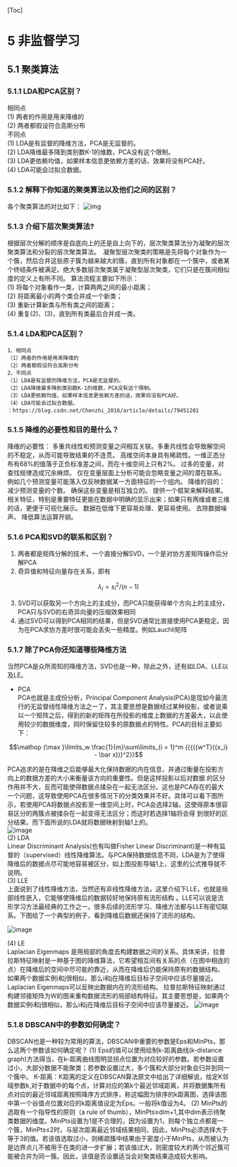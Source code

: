 [Toc]
  
# 5 非监督学习

  
## 5.1 聚类算法

  
### 5.1.1 LDA和PCA区别？

  相同点  
  (1) 两者的作用是用来降维的  
  (2) 两者都假设符合高斯分布  
    不同点  
  (1) LDA是有监督的降维方法，PCA是无监督的。  
  (2) LDA降维最多降到类别数K-1的维数，PCA没有这个限制。  
  (3) LDA更依赖均值，如果样本信息更依赖方差的话，效果将没有PCA好。  
  (4) LDA可能会过拟合数据。
    
### 5.1.2 解释下你知道的聚类算法以及他们之间的区别？

  各个聚类算法的对比如下：
  ![img](https://img-blog.csdnimg.cn/be63d6ad2f5f4406b9fe884f0be62f66.png)
    
### 5.1.3 介绍下层次聚类算法?

  根据层次分解的顺序是自底向上的还是自上向下的，层次聚类算法分为凝聚的层次聚类算法和分裂的层次聚类算法。　凝聚型层次聚类的策略是先将每个对象作为一个簇，然后合并这些原子簇为越来越大的簇，直到所有对象都在一个簇中，或者某个终结条件被满足。绝大多数层次聚类属于凝聚型层次聚类，它们只是在簇间相似度的定义上有所不同。
    算法流程主要如下所示：  
  (1) 将每个对象看作一类，计算两两之间的最小距离；  
  (2) 将距离最小的两个类合并成一个新类；  
  (3) 重新计算新类与所有类之间的距离；  
  (4) 重复(2)、(3)，直到所有类最后合并成一类。 
    
### 5.1.4 LDA和PCA区别？

    1、相同点
    （1）两者的作用是用来降维的
    （2）两者都假设符合高斯分布
    2、不同点
    （1）LDA是有监督的降维方法，PCA是无监督的。
    （2）LDA降维最多降到类别数K-1的维数，PCA没有这个限制。
    （3）LDA更依赖均值，如果样本信息更依赖方差的话，效果将没有PCA好。
    （4）LDA可能会过拟合数据。
    ：https://blog.csdn.net/Chenzhi_2016/article/details/79451201
    
### 5.1.5 降维的必要性和目的是什么？

  降维的必要性：
    多重共线性和预测变量之间相互关联。多重共线性会导致解空间的不稳定，从而可能导致结果的不连贯。
  高维空间本身具有稀疏性。一维正态分布有68%的值落于正负标准差之间，而在十维空间上只有2%。
  过多的变量，对查找规律造成冗余麻烦。
  仅在变量层面上分析可能会忽略变量之间的潜在联系。例如几个预测变量可能落入仅反映数据某一方面特征的一个组内。
    降维的目的：
    减少预测变量的个数。
  确保这些变量是相互独立的。
  提供一个框架来解释结果。相关特征，特别是重要特征更能在数据中明确的显示出来；如果只有两维或者三维的话，更便于可视化展示。
  数据在低维下更容易处理、更容易使用。
  去除数据噪声。
  降低算法运算开销。
    
### 5.1.6 PCA和SVD的联系和区别？

  1. 两者都是矩阵分解的技术，一个直接分解SVD，一个是对协方差矩阵操作后分解PCA
  2. 奇异值和特征向量存在关系，即有
  ```math
  {\lambda _i} = {s_i}^2/(n - 1)
  ```
  3. SVD可以获取另一个方向上的主成分，而PCA只能获得单个方向上的主成分，PCA只与SVD的右奇异向量的压缩效果相同
  4. 通过SVD可以得到PCA相同的结果，但是SVD通常比直接使用PCA更稳定。因为在PCA求协方差时很可能会丢失一些精度。例如Lauchli矩阵
                
### 5.1.7 除了PCA你还知道哪些降维方法

  当然PCA是众所周知的降维方法，SVD也是一种，除此之外，还有如LDA、LLE以及LE。
  - PCA  
  PCA也就是主成份分析，Principal Component Analysis(PCA)是现如今最流行的无监督线性降维方法之一了，其主要思想是数据经过某种投影，或者说乘以一个矩阵之后，得到的新的矩阵在所投影的维度上数据的方差最大，以此使用较少的数据维度，同时保留住较多的原数据点的特性。PCA的目标主要如下：
  ```math
  \mathop {\max }\limits_w \frac{1}{m}\sum\limits_{i = 1}^m {{{({w^T}({x_i} - \bar x))}^2}}
  ```
  PCA追求的是在降维之后能够最大化保持数据的内在信息，并通过衡量在投影方向上的数据方差的大小来衡量该方向的重要性。但是这样投影以后对数据 的区分作用并不大，反而可能使得数据点揉杂在一起无法区分。这也是PCA存在的最大一个问题，这导致使用PCA在很多情况下的分类效果并不好。具体可以看下图所示，若使用PCA将数据点投影至一维空间上时，PCA会选择2轴，这使得原本很容易区分的两簇点被揉杂在一起变得无法区分；而这时若选择1轴将会得 到很好的区分结果。而下面所说的LDA就将数据映射到轴1上的。  
  ![image](https://img-blog.csdnimg.cn/ab9392f7a7dc4931b59295671a2a9cbb.png)  
  (2) LDA  
  Linear Discriminant Analysis(也有叫做Fisher Linear Discriminant)是一种有监督的（supervised）线性降维算法。与PCA保持数据信息不同，LDA是为了使得降维后的数据点尽可能地容易被区分，如上图投影导轴1上，这里的公式推导就不说明。  
  (3) LLE  
  上面说到了线性降维方法，当然还有非线性降维方法，这里介绍下LLE，也就是局部线性嵌入，它能够使降维后的数据较好地保持原有流形结构 。LLE可以说是流形学习方法最经典的工作之一。很多后续的流形学习、降维方法都与LLE有密切联系。下图给了一个典型的例子，看到降维后数据还保持了流形的结构。
  
![image](https://www.icode9.com/i/ll/?i=20200316212600332.png?,type_ZmFuZ3poZW5naGVpdGk,shadow_10,text_aHR0cHM6Ly9ibG9nLmNzZG4ubmV0L3dlaXhpbl8zODA1Mzg4Nw==,size_1,color_FFFFFF,t_70#pic_center)   

  (4) LE  
  Laplacian Eigenmaps 是用局部的角度去构建数据之间的关系。具体来讲，拉普拉斯特征映射是一种基于图的降维算法，它希望相互间有关系的点（在图中相连的点）在降维后的空间中尽可能的靠近，从而在降维后仍能保持原有的数据结构。 如果两个数据实例i和j很相似，那么i和j在降维后目标子空间中应该尽量接近。Laplacian Eigenmaps可以反映出数据内在的流形结构。 
  拉普拉斯特征映射通过构建邻接矩阵为W的图来重构数据流形的局部结构特征。其主要思想是，如果两个数据实例i和j很相似，那么i和j在降维后目标子空间中应该尽量接近。
  ![image](https://img-blog.csdnimg.cn/20191215213534273.png?x-oss-process=image/watermark,type_ZmFuZ3poZW5naGVpdGk,shadow_10,text_aHR0cHM6Ly9ibG9nLmNzZG4ubmV0L3dlaXhpbl80MDgwMTM2NA==,size_16,color_FFFFFF,t_70)
    
### 5.1.8 DBSCAN中的参数如何确定？

  DBSCAN也是一种较为常用的算法，DBSCAN中重要的参数是Eps和MinPts，那么这两个参数该如何确定呢？
    (1)  Eps的值可以使用绘制k-距离曲线(k-distance graph)方法得当，在k-距离曲线图明显拐点位置为对应较好的参数。若参数设置过小，大部分数据不能聚类；若参数设置过大，多个簇和大部分对象会归并到同一个簇中。
    K-距离：K距离的定义在DBSCAN算法原文中给出了详细解说，给定K邻域参数k,对于数据中的每个点，计算对应的第k个最近邻域距离，并将数据集所有点对应的最近邻域距离按照降序方式排序，称这幅图为排序的k距离图，选择该图中第一个谷值点位置对应的k距离值设定为Eps。一般将k值设为4。
    (2)  MinPts的选取有一个指导性的原则（a rule of thumb），MinPts≥dim+1,其中dim表示待聚类数据的维度。MinPts设置为1是不合理的，因为设置为1，则每个独立点都是一个簇，MinPts≤2时，与层次距离最近邻域结果相同，因此，MinPts必须选择大于等于3的值。若该值选取过小，则稀疏簇中结果由于密度小于MinPts，从而被认为是边界点儿不被用于在类的进一步扩展；若该值过大，则密度较大的两个邻近簇可能被合并为同一簇。因此，该值是否设置适当会对聚类结果造成较大影响。  